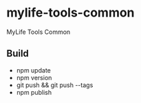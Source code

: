# mylife-tools-common
MyLife Tools Common

## Build
 - npm update
 - npm version
 - git push && git push --tags
 - npm publish
